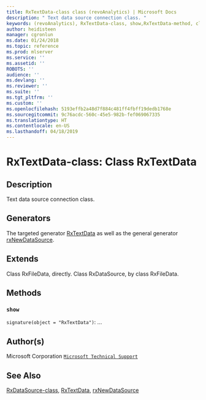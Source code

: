 ```yaml
---
title: RxTextData-class class (revoAnalytics) | Microsoft Docs
description: " Text data source connection class. "
keywords: (revoAnalytics), RxTextData-class, show,RxTextData-method, classes
author: heidisteen
manager: cgronlun
ms.date: 01/24/2018
ms.topic: reference
ms.prod: mlserver
ms.service: ''
ms.assetid: ''
ROBOTS: ''
audience: ''
ms.devlang: ''
ms.reviewer: ''
ms.suite: ''
ms.tgt_pltfrm: ''
ms.custom: ''
ms.openlocfilehash: 5193effb2a48d7f884c481ff4fbff19dedb1768e
ms.sourcegitcommit: 9c76acdc-560c-45e5-982b-fef069067335
ms.translationtype: HT
ms.contentlocale: en-US
ms.lasthandoff: 04/18/2019
---
```

 # <a name="rxtextdata-class-class-rxtextdata"></a>RxTextData-class: Class RxTextData 
 ## <a name="description"></a>Description
 
Text data source connection class.
 
 
 ## <a name="generators"></a>Generators 

 
The targeted generator [RxTextData](RxTextData.md) as well as the general generator [rxNewDataSource](rxNew.md).
 
 ## <a name="extends"></a>Extends 

 
Class RxFileData, directly.
Class RxDataSource, by class RxFileData.
 
 ## <a name="methods"></a>Methods 

 


### `show`
`signature(object = "RxTextData")`: ...



 
 ## <a name="authors"></a>Author(s)
 Microsoft Corporation [`Microsoft Technical Support`](https://go.microsoft.com/fwlink/?LinkID=698556&clcid=0x409)
 
 
 ## <a name="see-also"></a>See Also
 
[RxDataSource-class](RxDataSource-class.md), [RxTextData](RxTextData.md), [rxNewDataSource](rxNew.md)
   
 
